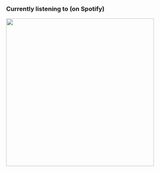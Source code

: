 
### Currently listening to (on Spotify)
<img src="https://spotify-hyduez.vercel.app/api/spotify" width="400em">
